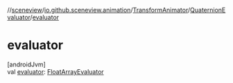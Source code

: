 //[sceneview](../../../../index.md)/[io.github.sceneview.animation](../../index.md)/[TransformAnimator](../index.md)/[QuaternionEvaluator](index.md)/[evaluator](evaluator.md)

# evaluator

[androidJvm]\
val [evaluator](evaluator.md): [FloatArrayEvaluator](https://developer.android.com/reference/kotlin/android/animation/FloatArrayEvaluator.html)
